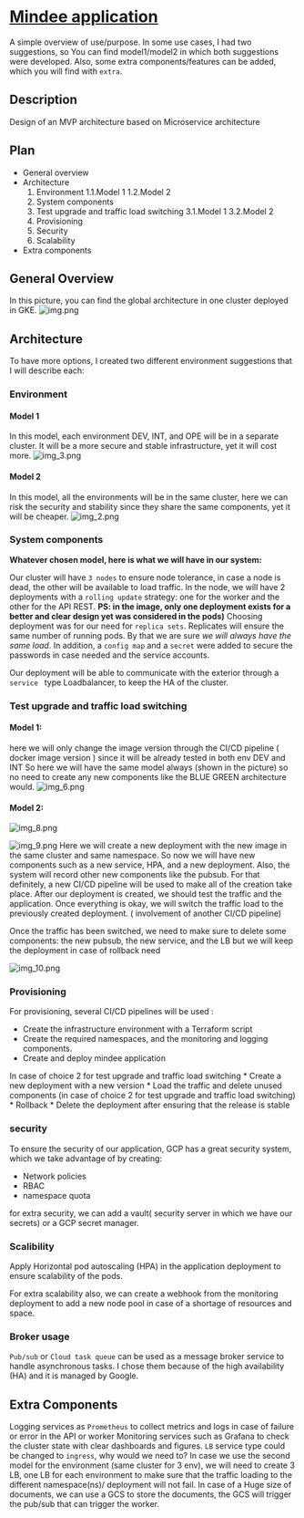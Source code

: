 # [Mindee application](https://platform.mindee.com/)

A simple overview of use/purpose. In some use cases, I had two suggestions, so
You can find model1/model2 in which both suggestions were developed. Also, some
extra components/features can be added, which you will find with `extra`.

## Description

Design of an MVP architecture based on Microservice architecture

## Plan
* General overview
* Architecture
    1. Environment 
       1.1.Model 1
       1.2.Model 2
    2. System components
    3. Test upgrade and traffic load switching 
       3.1.Model 1
       3.2.Model 2
    4. Provisioning
    5. Security
    6. Scalability
* Extra components

## General Overview

In this picture, you can find the global architecture in one cluster deployed in
GKE. ![img.png](imgs/img.png)

## Architecture

To have more options, I created two different environment suggestions that I
will describe each:

### Environment

#### Model 1 

 In this model, each environment DEV, INT, and OPE will be in a separate
 cluster. It will be a more secure and stable infrastructure, yet it will cost
more. ![img_3.png](imgs/img_3.png)

#### Model 2 

In this model, all the environments will be in the same cluster, here we can
risk the security and stability since they share the same components, yet it
will be cheaper. ![img_2.png](imgs/img_2.png)

### System components

 **Whatever chosen model, here is what we will have in our system:** 

Our cluster will have `3 nodes` to ensure node tolerance, in case a node is
dead, the other will be available to load traffic. In the node, we will have 2
deployments with a `rolling update` strategy: one for the worker and the other
for the API REST. **PS: in the image, only one deployment exists for a better
and clear design yet was considered in the pods)** Choosing deployment was for
our need for `replica sets`. Replicates will ensure the same number of running
pods. By that we are sure *we will always have the same load*. In addition, a
`config map` and a `secret` were added to secure the passwords in case needed
and the service accounts.

Our deployment will be able to communicate with the exterior through a `service
` type Loadbalancer, to keep the HA of the cluster.


### Test upgrade and traffic load switching

#### Model 1:

here we will only change the image version through the CI/CD pipeline ( docker
image version ) since it will be already tested in both env DEV and INT So here
we will have the same model always (shown in the picture) so no need to create
any new components like the BLUE GREEN architecture would.
![img_6.png](imgs/img_6.png)

#### Model 2: 

![img_8.png](imgs/img_8.png)

![img_9.png](imgs/img_9.png) Here we will create a new deployment with the new image
in the same cluster and same namespace. So now we will have new components such
as a new service, HPA, and a new deployment. Also, the system will record other
new components like the pubsub. For that definitely, a new CI/CD pipeline will
be used to make all of the creation take place. After our deployment is created,
we should test the traffic and the application. Once everything is okay, we will
switch the traffic load to the previously created deployment. ( involvement of
another CI/CD pipeline)

Once the traffic has been switched, we need to make sure to delete some
components: the new pubsub, the new service, and the LB but we will keep the
deployment in case of rollback need 

![img_10.png](imgs/img_10.png)


### Provisioning

For provisioning, several CI/CD pipelines will be used :

 * Create the infrastructure environment with a Terraform script
 * Create the required namespaces, and the monitoring and logging components.
 * Create and deploy mindee application

 In case of choice 2 for test upgrade and traffic load switching * Create a new
    deployment with a new version * Load the traffic and delete unused
    components (in case of choice 2 for test upgrade and traffic load switching)
    * Rollback * Delete the deployment after ensuring that the release is stable 


### security

To ensure the security of our application, GCP has a great security system,
which we take advantage of by creating:

* Network policies
* RBAC
* namespace quota

for extra security, we can add a vault( security server in which we have our
secrets) or a GCP secret manager.

### Scalibility 

Apply Horizontal pod autoscaling (HPA) in the application deployment to ensure
scalability of the pods.

For extra scalability also, we can create a webhook from the monitoring
deployment to add a new node pool in case of a shortage of resources and space.

### Broker usage

`Pub/sub` or  `Cloud task queue` can be used as a message broker service to
handle asynchronous tasks. I chose them because of the high availability (HA)
and it is managed by Google.

## Extra Components

Logging services as `Prometheus` to collect metrics and logs in case of failure
or error in the API or worker Monitoring services such as Grafana to check the
cluster state with clear dashboards and figures. `LB` service type could be
   changed to `ingress`, why would we need to? In case we use the second model
for the environment (same cluster for 3 env), we will need to create 3 LB, one
LB for each environment to make sure that the traffic loading to the different
namespace(ns)/ deployment will not fail. In case of a Huge size of documents, we
can use a GCS to store the documents,  the GCS will trigger the pub/sub that can
trigger the worker.
